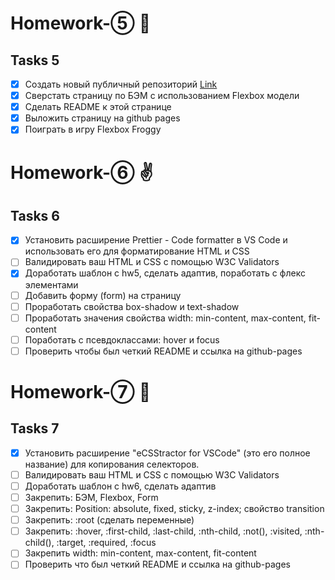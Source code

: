 # Homework-⑤ 🤘

## Tasks 5 ##

- [x] Создать новый публичный репозиторий [Link](https://olgagrishchenko.github.io/Homework-5/)
- [x] Сверстать страницу по БЭМ с использованием Flexbox модели
- [x] Сделать README к этой странице
- [x] Выложить страницу на github pages
- [x] Поиграть в игру Flexbox Froggy

# Homework-⑥ ✌

## Tasks 6 ##

- [x] Установить расширение Prettier - Code formatter в VS Code и использовать его для форматирование HTML и CSS
- [ ] Валидировать ваш HTML и CSS с помощью W3C Validators
- [x] Доработать шаблон с hw5, сделать адаптив, поработать с флекс элементами
- [ ] Добавить форму (form) на страницу
- [ ] Проработать свойства box-shadow и text-shadow
- [ ] Проработать значения свойства width: min-content, max-content, fit-content
- [ ] Поработать с псевдоклассами: hover и focus
- [ ] Проверить чтобы был четкий README и ссылка на github-pages

# Homework-⑦ 🐲

## Tasks 7 ##
- [x] Установить расширение "eCSStractor for VSCode" (это его полное название) для копирования селекторов.
- [ ] Валидировать ваш HTML и CSS с помощью W3C Validators
- [ ] Доработать шаблон с hw6, сделать адаптив
- [ ] Закрепить: БЭМ, Flexbox, Form
- [ ] Закрепить: Position: absolute, fixed, sticky, z-index; свойство transition
- [ ] Закрепить: :root (сделать переменные)
- [ ] Закрепить: :hover, :first-child, :last-child, :nth-child, :not(), :visited, :nth-child(), :target, :required, :focus
- [ ] Закрепить width: min-content, max-content, fit-content
- [ ] Проверить что был четкий README и ссылка на github-pages
